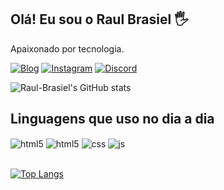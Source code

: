 ## Olá! Eu sou o Raul Brasiel 🖐️
Apaixonado por tecnologia.

[![Blog](https://img.shields.io/website?label=myprofile.com&style=for-the-badge&url=https://raul-brasiel.github.io/My-profile//)](https://raul-brasiel.github.io/My-profile/)
[![Instagram](https://img.shields.io/badge/Instagram-E4405F?style=for-the-badge&logo=instagram&logoColor=white)](https://www.instagram.com/raul_brasiel/)
[![Discord](https://img.shields.io/badge/Discord-7289DA?style=for-the-badge&logo=discord&logoColor=white)](https://discord.gg/s2Bx9xFDSn)

![Raul-Brasiel's GitHub stats](https://github-readme-stats.vercel.app/api?username=Raul-Brasiel&show_icons=true&theme=dracula)

## Linguagens que uso no dia a dia

<div style="display: inline_block">
  <img align="center" alt="html5" src="https://img.shields.io/badge/C-00599C?style=for-the-badge&logo=c&logoColor=white" />
  <img align="center" alt="html5" src="https://img.shields.io/badge/HTML5-E34F26?style=for-the-badge&logo=html5&logoColor=white" />
  <img align="center" alt="css" src="https://img.shields.io/badge/CSS3-1572B6?style=for-the-badge&logo=css3&logoColor=white" />
  <img align="center" alt="js" src="https://img.shields.io/badge/JavaScript-F7DF1E?style=for-the-badge&logo=javascript&logoColor=black" />
</div><br/>

[![Top Langs](https://github-readme-stats.vercel.app/api/top-langs/?username=Raul-Brasiel&layout=compact)](https://github.com/Raul-Brasiel/github-readme-stats)
